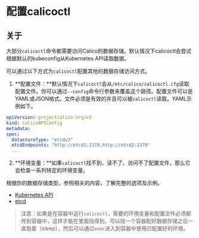 # 配置calicoctl

## 关于

大部分`calicoctl`命令都需要访问Calico的数据存储。默认情况下calicoctl会尝试根据默认的kubeconfig从Kubernetes API读取数据。

可以通过以下方式为`calicoctl`配置其他的数据存储访问方式。

1. **配置文件：**默认情况下`calicoctl`会从`/etc/calico/calicoctl.cfg`读取配置文件。你可以通过`--config`命令行参数来覆盖这个路径。配置文件可以是YAML或JSON格式。文件必须是有效的并且可以被`calicoctl`读取。YAML示例如下。

```yaml
apiVersion: projectcalico.org/v3
kind: CalicoAPIConfig
metadata:
spec:
  datastoreType: "etcdv3"
  etcdEndpoints: "http://etcd1:2379,http://etcd2:2379"
  ...
```

2. **环境变量：**如果`calicoctl`找不到、读不了、访问不了配置文件，那么它会检查一系列特定的环境变量。

根据你的数据存储类型，参照相关的内容，了解完整的选项及示例。

- [Kubernetes API](03配置calicoctl连接到Kubernetes%20API数据存储.md)
- [etcd](02配置calicoctl连接到etcd数据存储.md)

> 注意：如果是在容器中运行`calicoctl`，需要的环境变量和配置文件必须都传到容器中，这样才能在里面找得到。可以找一个容器配好数据存储之后一直跑着（sleep），然后可以通过`exec`进入到容器中使用已配置好的环境。